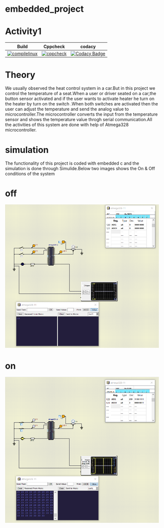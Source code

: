 # embedded_project
# Activity1

|Build|Cppcheck|codacy|
|:--:|:--:|:--:|
[![compilelinux](https://github.com/pydimanigupta256316/embedded_project/actions/workflows/Compile.yml/badge.svg)](https://github.com/pydimanigupta256316/embedded_project/actions/workflows/Compile.yml) |[![cppcheck](https://github.com/pydimanigupta256316/embedded_project/actions/workflows/CodeQulaity.yml/badge.svg)](https://github.com/pydimanigupta256316/embedded_project/actions/workflows/CodeQulaity.yml)|[![Codacy Badge](https://app.codacy.com/project/badge/Grade/46c06e04ab0e438c83270fd5ba8e13d9)](https://www.codacy.com/gh/pydimanigupta256316/embedded_project/dashboardutm_source=github.com&amp;utm_medium=referral&amp;utm_content=pydimanigupta256316/embedded_project&amp;utm_campaign=Badge_Grade)


# Theory
We usually observed the heat control system in a car.But in this project we control the temperature of a seat.When a user or driver seated on a car,the button sensor activated and if the user wants to activate heater he turn on the heater by turn on the switch .When both switches are activated then the user can adjust the temperature and send the analog value to microcontroller.The microcontroller converts the input from the temperature sensor and shows the temperature value throgh serial communication.All the activities of this system are done with help of Atmega328 microcontroller.

# simulation

The functionality of this project is coded with embedded c and the simulation is done through Simulide.Below two images shows the On & Off conditions of the system

# off

<img src="https://github.com/pydimanigupta256316/embedded_project/blob/main/simulation/off.PNG/"/>

# on

<img src="https://github.com/pydimanigupta256316/embedded_project/blob/main/simulation/on.PNG/"/>



